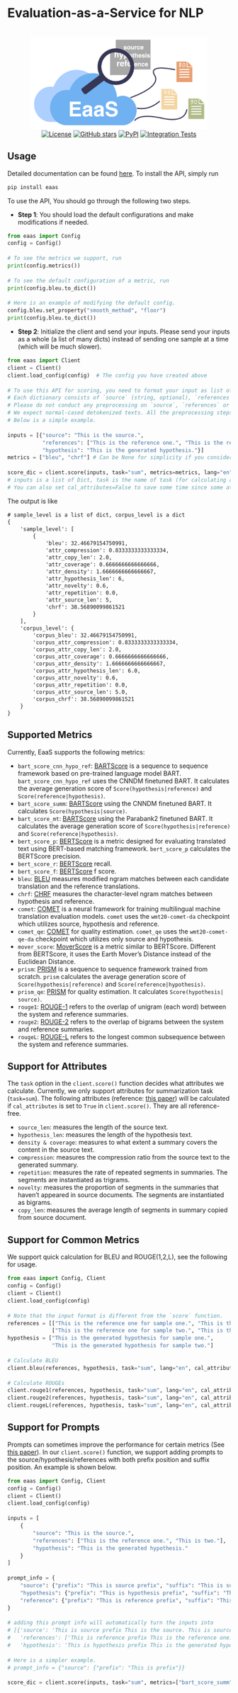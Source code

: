 # Evaluation-as-a-Service for NLP
<p align="center">
    <br>
    <img src="docs/Resources/figs/logo.png" width="400"/>
    <br>
  <a href="https://github.com/ExpressAI/eaas_client/blob/main/LICENSE"><img alt="License" src="https://img.shields.io/github/license/expressai/DataLab" /></a>
  <a href="https://github.com/expressai/eaas_client/stargazers"><img alt="GitHub stars" src="https://img.shields.io/github/stars/expressai/eaas_client" /></a>
  <a href="https://pypi.org/project//"><img alt="PyPI" src="https://img.shields.io/pypi/v/eaas" /></a>
  <a href=".github/workflows/ci.yml"><img alt="Integration Tests", src="https://github.com/expressai/eaas_client/actions/workflows/ci.yml/badge.svg?event=push" /></a>
</p>


## Usage
Detailed documentation can be found [here](https://expressai.github.io/autoeval/). To install the API, simply run
```bash
pip install eaas
```

To use the API, You should go through the following two steps.
- **Step 1**: You should load the default configurations and make modifications if needed.
```python
from eaas import Config
config = Config()

# To see the metrics we support, run
print(config.metrics())

# To see the default configuration of a metric, run
print(config.bleu.to_dict())

# Here is an example of modifying the default config.
config.bleu.set_property("smooth_method", "floor")
print(config.bleu.to_dict())
```

- **Step 2**: Initialize the client and send your inputs. Please send your inputs as a whole (a list of many dicts) instead of sending one sample at a time (which will be much slower).
```python
from eaas import Client
client = Client()
client.load_config(config)  # The config you have created above

# To use this API for scoring, you need to format your input as list of dictionary. 
# Each dictionary consists of `source` (string, optional), `references` (list of string, optional) and `hypothesis` (string, required). `source` and `references` are optional based on the metrics you want to use. 
# Please do not conduct any preprocessing on `source`, `references` or `hypothesis`. 
# We expect normal-cased detokenized texts. All the preprocessing steps are taken by the metrics. 
# Below is a simple example.

inputs = [{"source": "This is the source.", 
           "references": ["This is the reference one.", "This is the reference two."],
           "hypothesis": "This is the generated hypothesis."}]
metrics = ["bleu", "chrf"] # Can be None for simplicity if you consider using all metrics

score_dic = client.score(inputs, task="sum", metrics=metrics, lang="en", cal_attributes=True) 
# inputs is a list of Dict, task is the name of task (for calculating attributes), metrics is metric list, lang is the two-letter code language.
# You can also set cal_attributes=False to save some time since some attribute calculations can be slow.
```



The output is like
```
# sample_level is a list of dict, corpus_level is a dict
{
    'sample_level': [
        {
            'bleu': 32.46679154750991, 
            'attr_compression': 0.8333333333333334, 
            'attr_copy_len': 2.0, 
            'attr_coverage': 0.6666666666666666, 
            'attr_density': 1.6666666666666667, 
            'attr_hypothesis_len': 6, 
            'attr_novelty': 0.6, 
            'attr_repetition': 0.0, 
            'attr_source_len': 5, 
            'chrf': 38.56890099861521
        }
    ], 
    'corpus_level': {
        'corpus_bleu': 32.46679154750991, 
        'corpus_attr_compression': 0.8333333333333334, 
        'corpus_attr_copy_len': 2.0, 
        'corpus_attr_coverage': 0.6666666666666666, 
        'corpus_attr_density': 1.6666666666666667, 
        'corpus_attr_hypothesis_len': 6.0, 
        'corpus_attr_novelty': 0.6, 
        'corpus_attr_repetition': 0.0, 
        'corpus_attr_source_len': 5.0, 
        'corpus_chrf': 38.56890099861521
    }
}
```

## Supported Metrics
Currently, EaaS supports the following metrics:
* `bart_score_cnn_hypo_ref`: [BARTScore](https://arxiv.org/abs/2106.11520) is a sequence to sequence framework based on pre-trained language model BART.  `bart_score_cnn_hypo_ref` uses the CNNDM finetuned BART. It calculates the average generation score of `Score(hypothesis|reference)` and `Score(reference|hypothesis)`.
* `bart_score_summ`: [BARTScore](https://arxiv.org/abs/2106.11520) using the CNNDM finetuned BART. It calculates `Score(hypothesis|source)`.
* `bart_score_mt`: [BARTScore](https://arxiv.org/abs/2106.11520) using the Parabank2 finetuned BART. It calculates the average generation score of `Score(hypothesis|reference)` and `Score(reference|hypothesis)`.
* `bert_score_p`: [BERTScore](https://arxiv.org/abs/1904.09675) is a metric designed for evaluating translated text using BERT-based matching framework. `bert_score_p` calculates the BERTScore precision.
* `bert_score_r`: [BERTScore](https://arxiv.org/abs/1904.09675) recall.
* `bert_score_f`: [BERTScore](https://arxiv.org/abs/1904.09675) f score.
* `bleu`: [BLEU](https://aclanthology.org/P02-1040.pdf) measures modified ngram matches between each candidate translation and the reference translations. 
* `chrf`: [CHRF](https://aclanthology.org/W15-3049/) measures the character-level ngram matches between hypothesis and reference.
* `comet`: [COMET](https://aclanthology.org/2020.emnlp-main.213/) is a neural framework for training multilingual machine translation evaluation models. `comet` uses the `wmt20-comet-da` checkpoint which utilizes source, hypothesis and reference.
* `comet_qe`: [COMET](https://aclanthology.org/2020.emnlp-main.213/) for quality estimation. `comet_qe` uses the `wmt20-comet-qe-da` checkpoint which utilizes only source and hypothesis.
* `mover_score`: [MoverScore](https://arxiv.org/abs/1909.02622) is a metric similar to BERTScore. Different from BERTScore, it uses the Earth Mover’s Distance instead of the Euclidean Distance.
* `prism`: [PRISM](https://arxiv.org/abs/2004.14564) is a sequence to sequence framework trained from scratch. `prism` calculates the average generation score of `Score(hypothesis|reference)` and `Score(reference|hypothesis)`.
* `prism_qe`: [PRISM](https://arxiv.org/abs/2004.14564) for quality estimation. It calculates `Score(hypothesis| source)`.
* `rouge1`: [ROUGE-1](https://aclanthology.org/W04-1013/) refers to the overlap of unigram (each word) between the system and reference summaries.
* `rouge2`: [ROUGE-2](https://aclanthology.org/W04-1013/) refers to the overlap of bigrams between the system and reference summaries.
* `rougeL`: [ROUGE-L](https://aclanthology.org/W04-1013/) refers to the longest common subsequence between the system and reference summaries.

## Support for Attributes
The `task` option in the `client.score()` function decides what attributes we calculate. Currently, we only support attributes for summarization task (`task=sum`). The following attributes (reference: [this paper](https://arxiv.org/pdf/2010.05139.pdf)) will be calculated if `cal_attributes` is set to `True` in `client.score()`. They are all reference-free.
* `source_len`: measures the length of the source text.
* `hypothesis_len`: measures the length of the hypothesis text.
* `density & coverage`: measures to what extent a summary covers the content in the source text.
* `compression`: measures the compression ratio from the source text to the generated summary.
* `repetition`: measures the rate of repeated segments in summaries. The segments are instantiated as trigrams.
* `novelty`: measures the proportion of segments in the summaries that haven’t appeared in source documents. The segments are instantiated as bigrams.
* `copy_len`: measures the average length of segments in summary copied from source document.


## Support for Common Metrics
We support quick calculation for BLEU and ROUGE(1,2,L), see the following for usage.
```python
from eaas import Config, Client
config = Config()
client = Client()
client.load_config(config) 

# Note that the input format is different from the `score` function. 
references = [["This is the reference one for sample one.", "This is the reference two for sample one."],
              ["This is the reference one for sample two.", "This is the reference two for sample two."]]
hypothesis = ["This is the generated hypothesis for sample one.", 
              "This is the generated hypothesis for sample two."]

# Calculate BLEU
client.bleu(references, hypothesis, task="sum", lang="en", cal_attributes=False)

# Calculate ROUGEs
client.rouge1(references, hypothesis, task="sum", lang="en", cal_attributes=False)
client.rouge2(references, hypothesis, task="sum", lang="en", cal_attributes=False)
client.rougeL(references, hypothesis, task="sum", lang="en", cal_attributes=False)
```

## Support for Prompts
Prompts can sometimes improve the performance for certain metrics (See [this paper](https://arxiv.org/abs/2106.11520)). In our `client.score()` function, we support adding prompts to the source/hypothesis/references with both prefix position and suffix position. An example is shown below.

```python
from eaas import Config, Client
config = Config()
client = Client()
client.load_config(config)

inputs = [
    {
        "source": "This is the source.",
        "references": ["This is the reference one.", "This is two."],
        "hypothesis": "This is the generated hypothesis."
    }
]

prompt_info = {
    "source": {"prefix": "This is source prefix", "suffix": "This is source suffix"},
    "hypothesis": {"prefix": "This is hypothesis prefix", "suffix": "This is hypothesis suffix"},
    "reference": {"prefix": "This is reference prefix", "suffix": "This is reference suffix"}
}

# adding this prompt info will automatically turn the inputs into
# [{'source': 'This is source prefix This is the source. This is source suffix', 
#   'references': ['This is reference prefix This is the reference one. This is reference suffix', 'This is reference prefix This is two. This is reference suffix'], 
#   'hypothesis': 'This is hypothesis prefix This is the generated hypothesis. This is hypothesis suffix'}]

# Here is a simpler example.
# prompt_info = {"source": {"prefix": "This is prefix"}}

score_dic = client.score(inputs, task="sum", metrics=["bart_score_summ"], lang="en", cal_attributes=False, **prompt_info)

``` 